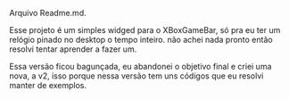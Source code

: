 Arquivo Readme.md.

Esse projeto é um simples widged para o XBoxGameBar, só pra eu ter um relógio pinado no desktop o tempo inteiro. não achei nada pronto então resolvi tentar aprender a fazer um.

Essa versão ficou bagunçada, eu abandonei o objetivo final e criei uma nova, a v2, isso porque nessa versão tem uns códigos que eu resolvi manter de exemplos.